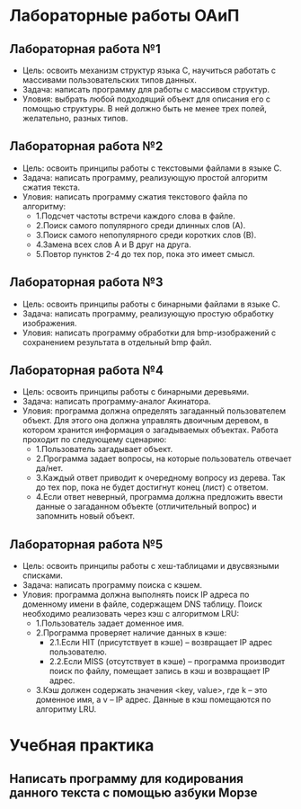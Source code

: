 # Лабораторные работы ОАиП
## Лабораторная работа №1
- Цель: освоить механизм структур языка С, научиться работать с массивами пользовательских типов данных.
- Задача: написать программу для работы с массивом структур.
- Уловия: выбрать любой подходящий объект для описания его с помощью структуры. В ней должно быть не менее трех полей, желательно, разных типов.
## Лабораторная работа №2
- Цель: освоить принципы работы с текстовыми файлами в языке С.
- Задача: написать программу, реализующую простой алгоритм сжатия текста.
- Уловия: написать программу сжатия текстового файла по алгоритму: 
  - 1.Подсчет частоты встречи каждого слова в файле.
  - 2.Поиск самого популярного среди длинных слов (А).
  - 3.Поиск самого непопулярного среди коротких слов (В).
  - 4.Замена всех слов А и В друг на друга.
  - 5.Повтор пунктов 2-4 до тех пор, пока это имеет смысл.
## Лабораторная работа №3
- Цель: освоить принципы работы с бинарными файлами в языке С.
- Задача: написать программу, реализующую простую обработку изображения.
- Уловия: написать программу обработки для bmp-изображений с сохранением результата в отдельный bmp файл. 
## Лабораторная работа №4
- Цель: освоить принципы работы с бинарными деревьями.
- Задача: написать программу-аналог Акинатора.
- Уловия: программа должна определять загаданный пользователем объект. Для этого она должна управлять двоичным деревом, в котором хранится информация о загадываемых объектах. Работа проходит по следующему сценарию:
  - 1.Пользователь загадывает объект.
  - 2.Программа задает вопросы, на которые пользователь отвечает да/нет.
  - 3.Каждый ответ приводит к очередному вопросу из дерева. Так до тех пор, пока не будет достигнут конец (лист) с ответом.
  - 4.Если ответ неверный, программа должна предложить ввести данные о загаданном объекте (отличительный вопрос) и запомнить новый объект.
## Лабораторная работа №5
- Цель: освоить принципы работы с хеш-таблицами и двусвязными списками.
- Задача: написать программу поиска с кэшем.
- Уловия: программа должна выполнять поиск IP адреса по доменному имени в файле, содержащем DNS таблицу. Поиск необходимо реализовать через кэш с алгоритмом LRU:
  - 1.Пользователь задает доменное имя.
  - 2.Программа проверяет наличие данных в кэше:
    - 2.1.Если HIT (присутствует в кэше) – возвращает IP адрес пользователю.
    - 2.2.Если MISS (отсутствует в кэше) – программа производит поиск по файлу, помещает запись в кэш и возвращает IP адрес. 
  - 3.Кэш должен содержать значения <key, value>, где k – это доменное имя, а v – IP адрес. Данные в кэш помещаются по алгоритму LRU.
# Учебная практика
## Написать программу для кодирования данного текста с помощью азбуки Морзе
